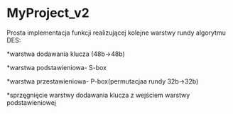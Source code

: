# MyProject_v2


Prosta implementacja funkcji realizującej kolejne warstwy rundy algorytmu DES:

*warstwa dodawania klucza (48b->48b)

*warstwa podstawieniowa- S-box

*warstwa przestawieniowa- P-box(permutacjaa rundy 32b->32b)

*sprzęgnięcie warstwy dodawania klucza z wejściem warstwy podstawieniowej
